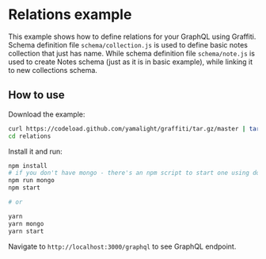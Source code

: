 # Relations example

This example shows how to define relations for your GraphQL using Graffiti.
Schema definition file `schema/collection.js` is used to define basic notes collection that just has name.
While schema definition file `schema/note.js` is used to create Notes schema (just as it is in basic example), while linking it to new collections schema.

## How to use

Download the example:

```bash
curl https://codeload.github.com/yamalight/graffiti/tar.gz/master | tar -xz --strip=2 graffiti-master/examples/relations
cd relations
```

Install it and run:

```bash
npm install
# if you don't have mongo - there's an npm script to start one using docker
npm run mongo
npm start

# or

yarn
yarn mongo
yarn start
```

Navigate to `http://localhost:3000/graphql` to see GraphQL endpoint.
